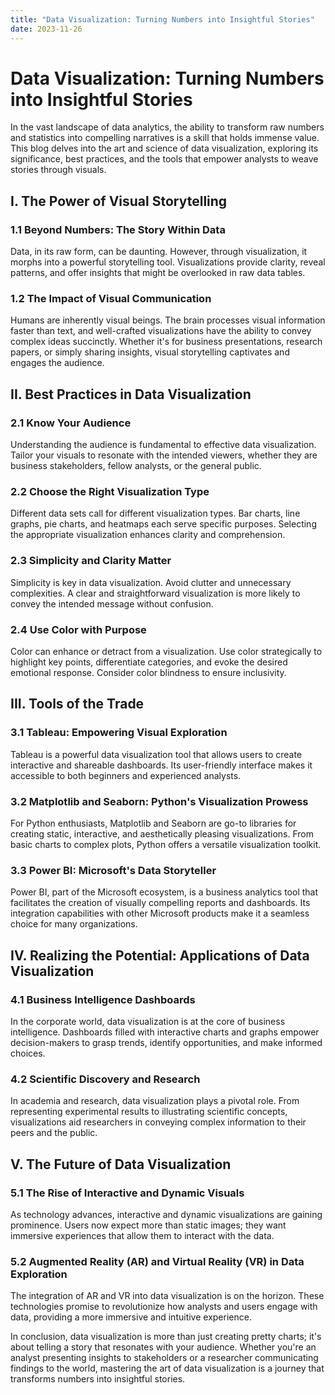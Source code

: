 ```yaml
---
title: "Data Visualization: Turning Numbers into Insightful Stories"
date: 2023-11-26
---
```


# Data Visualization: Turning Numbers into Insightful Stories

In the vast landscape of data analytics, the ability to transform raw numbers and statistics into compelling narratives is a skill that holds immense value. This blog delves into the art and science of data visualization, exploring its significance, best practices, and the tools that empower analysts to weave stories through visuals.

## I. The Power of Visual Storytelling

### 1.1 Beyond Numbers: The Story Within Data

Data, in its raw form, can be daunting. However, through visualization, it morphs into a powerful storytelling tool. Visualizations provide clarity, reveal patterns, and offer insights that might be overlooked in raw data tables.

### 1.2 The Impact of Visual Communication

Humans are inherently visual beings. The brain processes visual information faster than text, and well-crafted visualizations have the ability to convey complex ideas succinctly. Whether it's for business presentations, research papers, or simply sharing insights, visual storytelling captivates and engages the audience.

## II. Best Practices in Data Visualization

### 2.1 Know Your Audience

Understanding the audience is fundamental to effective data visualization. Tailor your visuals to resonate with the intended viewers, whether they are business stakeholders, fellow analysts, or the general public.

### 2.2 Choose the Right Visualization Type

Different data sets call for different visualization types. Bar charts, line graphs, pie charts, and heatmaps each serve specific purposes. Selecting the appropriate visualization enhances clarity and comprehension.

### 2.3 Simplicity and Clarity Matter

Simplicity is key in data visualization. Avoid clutter and unnecessary complexities. A clear and straightforward visualization is more likely to convey the intended message without confusion.

### 2.4 Use Color with Purpose

Color can enhance or detract from a visualization. Use color strategically to highlight key points, differentiate categories, and evoke the desired emotional response. Consider color blindness to ensure inclusivity.

## III. Tools of the Trade

### 3.1 Tableau: Empowering Visual Exploration

Tableau is a powerful data visualization tool that allows users to create interactive and shareable dashboards. Its user-friendly interface makes it accessible to both beginners and experienced analysts.

### 3.2 Matplotlib and Seaborn: Python's Visualization Prowess

For Python enthusiasts, Matplotlib and Seaborn are go-to libraries for creating static, interactive, and aesthetically pleasing visualizations. From basic charts to complex plots, Python offers a versatile visualization toolkit.

### 3.3 Power BI: Microsoft's Data Storyteller

Power BI, part of the Microsoft ecosystem, is a business analytics tool that facilitates the creation of visually compelling reports and dashboards. Its integration capabilities with other Microsoft products make it a seamless choice for many organizations.

## IV. Realizing the Potential: Applications of Data Visualization

### 4.1 Business Intelligence Dashboards

In the corporate world, data visualization is at the core of business intelligence. Dashboards filled with interactive charts and graphs empower decision-makers to grasp trends, identify opportunities, and make informed choices.

### 4.2 Scientific Discovery and Research

In academia and research, data visualization plays a pivotal role. From representing experimental results to illustrating scientific concepts, visualizations aid researchers in conveying complex information to their peers and the public.

## V. The Future of Data Visualization

### 5.1 The Rise of Interactive and Dynamic Visuals

As technology advances, interactive and dynamic visualizations are gaining prominence. Users now expect more than static images; they want immersive experiences that allow them to interact with the data.

### 5.2 Augmented Reality (AR) and Virtual Reality (VR) in Data Exploration

The integration of AR and VR into data visualization is on the horizon. These technologies promise to revolutionize how analysts and users engage with data, providing a more immersive and intuitive experience.

In conclusion, data visualization is more than just creating pretty charts; it's about telling a story that resonates with your audience. Whether you're an analyst presenting insights to stakeholders or a researcher communicating findings to the world, mastering the art of data visualization is a journey that transforms numbers into insightful stories.